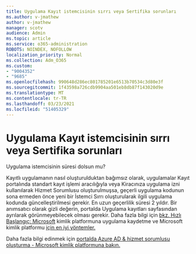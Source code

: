 ```yaml
---
title: Uygulama Kayıt istemcisinin sırrı veya Sertifika sorunları
ms.author: v-jmathew
author: v-jmathew
manager: scotv
audience: Admin
ms.topic: article
ms.service: o365-administration
ROBOTS: NOINDEX, NOFOLLOW
localization_priority: Normal
ms.collection: Adm_O365
ms.custom:
- "9004352"
- "9685"
ms.openlocfilehash: 990648d286ec801785201e6513b70534c3d80e3f
ms.sourcegitcommit: 1f43598a726cdb9904aa501eb8db87f143020d9e
ms.translationtype: MT
ms.contentlocale: tr-TR
ms.lasthandoff: 03/23/2021
ms.locfileid: "51405329"
---
```

# <a name="app-registration-client-secret-or-certificate-issues"></a>Uygulama Kayıt istemcisinin sırrı veya Sertifika sorunları

Uygulama istemcisinin süresi dolsun mu?

Kayıtlı uygulamanın nasıl oluşturulduktan bağımsız olarak, uygulamalar Kayıt portalında standart kayıt işlemi aracılığıyla veya Kiracınıza uygulama izni kullanılarak Hizmet Sorumlusu oluşturulmuşsa, geçerli uygulama kodunun sona ermeden önce yeni bir İstemci Sırrı oluşturularak ilgili uygulama kodunda güncelleştirilmesi gerekir. En uzun geçerlilik süresi 2 yıldır. Bir anımsatıcı olarak gizli değerin, portalda Uygulama kayıtları sayfasından ayrılarak görünmeyebilecek olması gerekir. Daha fazla bilgi için [bkz. Hızlı Başlangıç: Microsoft](https://docs.microsoft.com/azure/active-directory/develop/quickstart-register-app) kimlik platformuna uygulama kaydetme ve Microsoft kimlik platformu [için en iyi yöntemler.](https://docs.microsoft.com/azure/active-directory/develop/identity-platform-integration-checklist#security)

Daha fazla bilgi edinmek için [portalda Azure AD & hizmet sorumlusu oluşturma - Microsoft kimlik platformuna bakın.](https://docs.microsoft.com/azure/active-directory/develop/howto-create-service-principal-portal)
